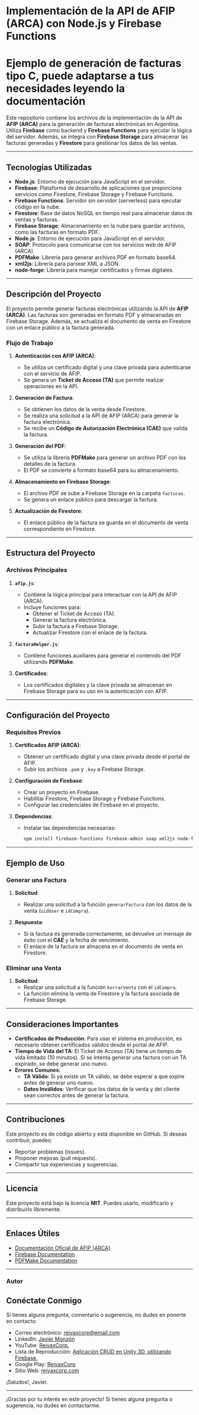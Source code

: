 # **Implementación de la API de AFIP (ARCA) con Node.js y Firebase Functions**
# Ejemplo de generación de facturas tipo C, puede adaptarse a tus necesidades leyendo la documentación

Este repositorio contiene los archivos de la implementación de la API de **AFIP (ARCA)** para la generación de facturas electrónicas en Argentina. Utiliza **Firebase** como backend y **Firebase Functions** para ejecutar la lógica del servidor. Además, se integra con **Firebase Storage** para almacenar las facturas generadas y **Firestore** para gestionar los datos de las ventas.

---

## **Tecnologías Utilizadas**
- **Node.js**: Entorno de ejecución para JavaScript en el servidor.
- **Firebase**: Plataforma de desarrollo de aplicaciones que proporciona servicios como Firestore, Firebase Storage y Firebase Functions.
- **Firebase Functions**: Servidor sin servidor (serverless) para ejecutar código en la nube.
- **Firestore**: Base de datos NoSQL en tiempo real para almacenar datos de ventas y facturas.
- **Firebase Storage**: Almacenamiento en la nube para guardar archivos, como las facturas en formato PDF.
- **Node.js**: Entorno de ejecución para JavaScript en el servidor.
- **SOAP**: Protocolo para comunicarse con los servicios web de AFIP (ARCA).
- **PDFMake**: Librería para generar archivos PDF en formato base64.
- **xml2js**: Librería para parsear XML a JSON.
- **node-forge**: Librería para manejar certificados y firmas digitales.

---

## **Descripción del Proyecto**

El proyecto permite generar facturas electrónicas utilizando la API de **AFIP (ARCA)**. Las facturas son generadas en formato PDF y almacenadas en Firebase Storage. Además, se actualiza el documento de venta en Firestore con un enlace público a la factura generada.

### **Flujo de Trabajo**

1. **Autenticación con AFIP (ARCA)**:
   - Se utiliza un certificado digital y una clave privada para autenticarse con el servicio de AFIP.
   - Se genera un **Ticket de Acceso (TA)** que permite realizar operaciones en la API.

2. **Generación de Factura**:
   - Se obtienen los datos de la venta desde Firestore.
   - Se realiza una solicitud a la API de AFIP (ARCA) para generar la factura electrónica.
   - Se recibe un **Código de Autorización Electrónica (CAE)** que valida la factura.

3. **Generación del PDF**:
   - Se utiliza la librería **PDFMake** para generar un archivo PDF con los detalles de la factura.
   - El PDF se convierte a formato base64 para su almacenamiento.

4. **Almacenamiento en Firebase Storage**:
   - El archivo PDF se sube a Firebase Storage en la carpeta `facturas`.
   - Se genera un enlace público para descargar la factura.

5. **Actualización de Firestore**:
   - El enlace público de la factura se guarda en el documento de venta correspondiente en Firestore.

---

## **Estructura del Proyecto**

### **Archivos Principales**

1. **`afip.js`**:
   - Contiene la lógica principal para interactuar con la API de AFIP (ARCA).
   - Incluye funciones para:
     - Obtener el Ticket de Acceso (TA).
     - Generar la factura electrónica.
     - Subir la factura a Firebase Storage.
     - Actualizar Firestore con el enlace de la factura.

2. **`facturaHelper.js`**:
   - Contiene funciones auxiliares para generar el contenido del PDF utilizando **PDFMake**.

3. **Certificados**:
   - Los certificados digitales y la clave privada se almacenan en Firebase Storage para su uso en la autenticación con AFIP.

---

## **Configuración del Proyecto**

### **Requisitos Previos**

1. **Certificados AFIP (ARCA)**:
   - Obtener un certificado digital y una clave privada desde el portal de AFIP.
   - Subir los archivos `.pem` y `.key` a Firebase Storage.

2. **Configuración de Firebase**:
   - Crear un proyecto en Firebase.
   - Habilitar Firestore, Firebase Storage y Firebase Functions.
   - Configurar las credenciales de Firebase en el proyecto.

3. **Dependencias**:
   - Instalar las dependencias necesarias:
     ```bash
     npm install firebase-functions firebase-admin soap xml2js node-forge pdfmake
     ```

---

## **Ejemplo de Uso**

### **Generar una Factura**

1. **Solicitud**:
   - Realizar una solicitud a la función `generarFactura` con los datos de la venta (`uidUser` e `idCompra`).

2. **Respuesta**:
   - Si la factura es generada correctamente, se devuelve un mensaje de éxito con el **CAE** y la fecha de vencimiento.
   - El enlace de la factura se almacena en el documento de venta en Firestore.

### **Eliminar una Venta**

1. **Solicitud**:
   - Realizar una solicitud a la función `borrarVenta` con el `idCompra`.
   - La función elimina la venta de Firestore y la factura asociada de Firebase Storage.

---

## **Consideraciones Importantes**

- **Certificados de Producción**: Para usar el sistema en producción, es necesario obtener certificados válidos desde el portal de AFIP.
- **Tiempo de Vida del TA**: El Ticket de Acceso (TA) tiene un tiempo de vida limitado (10 minutos). Si se intenta generar una factura con un TA expirado, se debe generar uno nuevo.
- **Errores Comunes**:
  - **TA Válido**: Si ya existe un TA válido, se debe esperar a que expire antes de generar uno nuevo.
  - **Datos Inválidos**: Verificar que los datos de la venta y del cliente sean correctos antes de generar la factura.

---

## **Contribuciones**

Este proyecto es de código abierto y está disponible en GitHub. Si deseas contribuir, puedes:

- Reportar problemas (issues).
- Proponer mejoras (pull requests).
- Compartir tus experiencias y sugerencias.

---

## **Licencia**

Este proyecto está bajo la licencia **MIT**. Puedes usarlo, modificarlo y distribuirlo libremente.

---

## **Enlaces Útiles**

- [Documentación Oficial de AFIP (ARCA)](https://www.afip.gob.ar/fe/documentos/manual-desarrollador-ARCA-COMPG-v4-0.pdf)
- [Firebase Documentation](https://firebase.google.com/docs/)
- [PDFMake Documentation](https://pdfmake.github.io/docs/)

---

### **Autor**

## Conéctate Conmigo

Si tienes alguna pregunta, comentario o sugerencia, no dudes en ponerte en contacto:

- Correo electrónico: [reivaxcorp@email.com](mailto:reivaxcorp@gmail.com)
- LinkedIn: [Javier Monzón](https://www.linkedin.com/in/javier-monzón-a527952b5)
- YouTube: [ReivaxCorp.](https://www.youtube.com/channel/UCFaeV4z3zCTvF48ay6q7MtQ)
- Lista de Reproducción: [Aplicación CRUD en Unity 3D, utilizando Firebase.](https://www.youtube.com/playlist?list=PLsvltDspdJcfiiWy2baA2MCNzBm32USjv)
- Google Play: [ReivaxCorp](https://play.google.com/store/apps/dev?id=6165909766232622777)
- Sitio Web: [reivaxcorp.com](https://reivaxcorp.com)

 ¡Saludos!,
 Javier.


---

¡Gracias por tu interés en este proyecto! Si tienes alguna pregunta o sugerencia, no dudes en contactarme.
